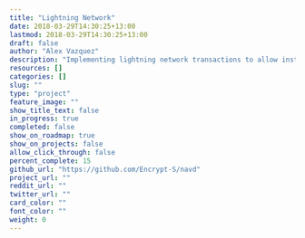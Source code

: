 ```yaml
---
title: "Lightning Network"
date: 2018-03-29T14:30:25+13:00
lastmod: 2018-03-29T14:30:25+13:00
draft: false
author: "Alex Vazquez"
description: "Implementing lightning network transactions to allow instant, cross chain, atomic swaps between NAV and other supported cryptocurrencies."
resources: []
categories: []
slug: ""
type: "project"
feature_image: ""
show_title_text: false
in_progress: true
completed: false
show_on_roadmap: true
show_on_projects: false
allow_click_through: false
percent_complete: 15
github_url: "https://github.com/Encrypt-S/navd"
project_url: ""
reddit_url: ""
twitter_url: ""
card_color: ""
font_color: ""
weight: 0
---
```

